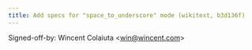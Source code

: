```yaml
---
title: Add specs for "space_to_underscore" mode (wikitext, b3d136f)
---
```


Signed-off-by: Wincent Colaiuta &lt;win@wincent.com&gt;
